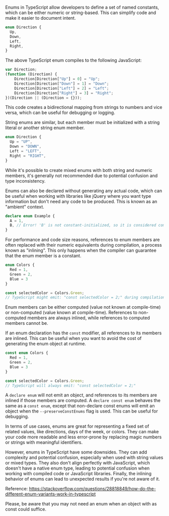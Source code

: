 Enums in TypeScript allow developers to define a set of named constants, which can be either numeric or string-based. This can simplify code and make it easier to document intent.

```typescript
enum Direction {
  Up,
  Down,
  Left,
  Right,
}
```

The above TypeScript enum compiles to the following JavaScript:

```javascript
var Direction;
(function (Direction) {
    Direction[Direction["Up"] = 0] = "Up";
    Direction[Direction["Down"] = 1] = "Down";
    Direction[Direction["Left"] = 2] = "Left";
    Direction[Direction["Right"] = 3] = "Right";
})(Direction || (Direction = {}));
```

This code creates a bidirectional mapping from strings to numbers and vice versa, which can be useful for debugging or logging.

String enums are similar, but each member must be initialized with a string literal or another string enum member.

```typescript
enum Direction {
  Up = "UP",
  Down = "DOWN",
  Left = "LEFT",
  Right = "RIGHT",
}
```

While it's possible to create mixed enums with both string and numeric members, it's generally not recommended due to potential confusion and type inconsistency.

Enums can also be declared without generating any actual code, which can be useful when working with libraries like jQuery where you want type information but don't need any code to be produced. This is known as an "ambient" context.

```typescript
declare enum Example {
  A = 1,
  B, // Error! 'B' is not constant-initialized, so it is considered computed
}
```

For performance and code size reasons, references to enum members are often replaced with their numeric equivalents during compilation, a process known as "inlining". This only happens when the compiler can guarantee that the enum member is a constant.

```typescript
enum Colors {
  Red = 1,
  Green = 2,
  Blue = 3
}

const selectedColor = Colors.Green;
// TypeScript might emit: "const selectedColor = 2;" during compilation
```

Enum members can be either computed (value not known at compile-time) or non-computed (value known at compile-time). References to non-computed members are always inlined, while references to computed members cannot be.

If an enum declaration has the `const` modifier, all references to its members are inlined. This can be useful when you want to avoid the cost of generating the enum object at runtime.

```typescript
const enum Colors {
  Red = 1,
  Green = 2,
  Blue = 3
}

const selectedColor = Colors.Green;
// TypeScript will always emit: "const selectedColor = 2;" 
```

A `declare enum` will not emit an object, and references to its members are inlined if those members are computed. A `declare const enum` behaves the same as a `const enum`, except that non-declare const enums will emit an object when the `--preserveConstEnums` flag is used. This can be useful for debugging.

In terms of use cases, enums are great for representing a fixed set of related values, like directions, days of the week, or colors. They can make your code more readable and less error-prone by replacing magic numbers or strings with meaningful identifiers.

However, enums in TypeScript have some downsides. They can add complexity and potential confusion, especially when used with string values or mixed types. They also don't align perfectly with JavaScript, which doesn't have a native enum type, leading to potential confusion when working with compiled code or JavaScript libraries. Finally, the inlining behavior of enums can lead to unexpected results if you're not aware of it.

Reference: https://stackoverflow.com/questions/28818849/how-do-the-different-enum-variants-work-in-typescript

Please, be aware that you may not need an enum when an object with as const could suffice. 